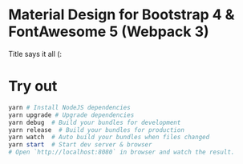 # Material Design for Bootstrap 4 & FontAwesome 5 (Webpack 3)

Title says it all (:

# Try out

```powershell
yarn # Install NodeJS dependencies
yarn upgrade # Upgrade dependencies
yarn debug  # Build your bundles for development
yarn release  # Build your bundles for production
yarn watch  # Auto build your bundles when files changed
yarn start  # Start dev server & browser
# Open `http://localhost:8080` in browser and watch the result.
```
